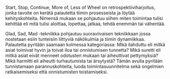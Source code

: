 Start, Stop, Continue, More of, Less of Wheel on retrospektiiviharjoitus, jonka tavoite on kerätä palautetta tiimin prosesseista ja löytää kehityskohteita. Nimensä mukaan se pohjautuu siihen miten toimintaa tulisi kehittää eli mitä tulisi aloittaa, lopettaa, jatkaa, tehdä enemmän tai vähentää.

Glad, Sad, Mad -tekniikka pohjautuu suoraviivaisen tekniikkaan jossa nostetaan esiin tunteisiin liittyviä näkökulmia ja tiimin dynamiikkaa. Palautetta pyritään saamaan kolmessa kategoriassa: 
Mikä ilahduttu eli mitkä asiat toimivat hyvin ja toivat iloa tai onnistumisen tunnetta? Mikä suretti eli mitkä asiat eivät menneet odotusten mukaan tai aiheuttivat pettymyksiä? Mikä harmitti eli aiheutti turhautumista tai ärsytystä? Tämän avulla pyritään tunnistamaan parannuskohteita, luoda toimintasuunnitelma sekä ongelmien ratkaisemiseksi että onnistumisten toistamiseksi.